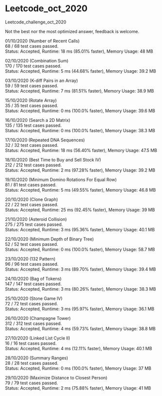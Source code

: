 # Leetcode_oct_2020
Leetcode_challenge_oct_2020

Not the best nor the most optimized answer, feedback is welcome.


01/10/2020 (Number of Recent Calls) \
68 / 68 test cases passed.\
Status: Accepted, Runtime: 18 ms (85.01% faster), Memory Usage: 48 MB 

02/10/2020 (Combination Sum) \
170 / 170 test cases passed.\
Status: Accepted, Runtime: 5 ms (44.68% faster), Memory Usage: 39.2 MB 

03/10/2020 (K-diff Pairs in an Array) \
59 / 59 test cases passed.\
Status: Accepted, Runtime: 7 ms (81.51% faster), Memory Usage: 38.9 MB 

15/10/2020 (Rotate Array) \
35 / 35 test cases passed.\
Status: Accepted, Runtime: 0 ms (100.0% faster), Memory Usage: 39.6 MB 

16/10/2020 (Search a 2D Matrix) \
135 / 135 test cases passed.\
Status: Accepted, Runtime: 0 ms (100.0% faster), Memory Usage: 38.3 MB

17/10/2020 (Repeated DNA Sequences) \
32 / 32 test cases passed.\
Status: Accepted, Runtime: 18 ms (56.40% faster), Memory Usage: 47.5 MB

18/10/2020 (Best Time to Buy and Sell Stock IV) \
212 / 212 test cases passed.\
Status: Accepted, Runtime: 2 ms (97.28% faster), Memory Usage: 39.2 MB

19/10/2020 (Minimum Domino Rotations For Equal Row) \
81 / 81 test cases passed.\
Status: Accepted, Runtime: 5 ms (49.55% faster), Memory Usage: 46.8 MB

20/10/2020 (Clone Graph) \
22 / 22 test cases passed.\
Status: Accepted, Runtime: 25 ms (92.45% faster), Memory Usage: 39 MB

21/10/2020 (Asteroid Collision) \
275 / 275 test cases passed.\
Status: Accepted, Runtime: 3 ms (95.36% faster), Memory Usage: 40.1 MB

22/10/2020 (Minimum Depth of Binary Tree) \
52 / 52 test cases passed.\
Status: Accepted, Runtime: 0 ms (100.0% faster), Memory Usage: 58.7 MB

23/10/2020 (132 Pattern) \
96 / 96 test cases passed.\
Status: Accepted, Runtime: 3 ms (89.70% faster), Memory Usage: 39.4 MB

24/10/2020 (Bag of Tokens) \
147 / 147 test cases passed.\
Status: Accepted, Runtime: 3 ms (80.26% faster), Memory Usage: 38.3 MB

25/10/2020 (Stone Game IV) \
72 / 72 test cases passed.\
Status: Accepted, Runtime: 3 ms (95.97% faster), Memory Usage: 36.1 MB

26/10/2020 (Champagne Tower) \
312 / 312 test cases passed.\
Status: Accepted, Runtime: 4 ms (59.73% faster), Memory Usage: 38.8 MB

27/10/2020 (Linked List Cycle II) \
16 / 16 test cases passed.\
Status: Accepted, Runtime: 4 ms (12.11% faster), Memory Usage: 40.1 MB

28/10/2020 (Summary Ranges) \
28 / 28 test cases passed.\
Status: Accepted, Runtime: 0 ms (100.0% faster), Memory Usage: 37 MB

29/10/2020 (Maximize Distance to Closest Person) \
79 / 79 test cases passed.\
Status: Accepted, Runtime: 2 ms (75.88% faster), Memory Usage: 41 MB


